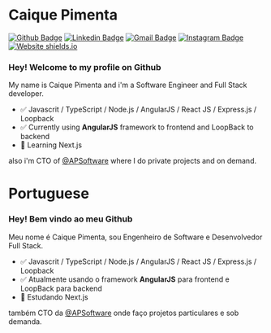 # Caique Pimenta

[![Github Badge](https://img.shields.io/badge/-Github-000?style=flat-square&logo=Github&logoColor=white&link=https://github.com/cpimenta-apsoftware/cpimenta-apsoftware)](https://github.com/cpimenta-apsoftware/cpimenta-apsoftware)
[![Linkedin Badge](https://img.shields.io/badge/-LinkedIn-blue?style=flat-square&logo=Linkedin&logoColor=white&link=https://www.linkedin.com/in/caique-pimenta-350117117/)](https://www.linkedin.com/in/caique-pimenta-350117117/)
[![Gmail Badge](https://img.shields.io/badge/-Gmail-c14438?style=flat-square&logo=Gmail&logoColor=white&link=mailto:cpimenta.apsoftware@gmail.com)](mailto:cpimenta.apsoftware@gmail.com)
[![Instagram Badge](https://img.shields.io/badge/-Instagram-C13584?style=flat-square&labelColor=C13584&logo=instagram&logoColor=white&link=https://www.instagram.com/cpimenta.apsoftware/)](https://www.instagram.com/cpimenta.apsoftware/)
[![Website shields.io](https://img.shields.io/website-up-down-green-red/http/shields.io.svg)](https://www.linkedin.com/company/apsoftware)

### Hey! Welcome to my profile on Github

My name is Caique Pimenta and i'm a Software Engineer and Full Stack developer.

- :white_check_mark: Javascrit / TypeScript / Node.js / AngularJS / React JS / Express.js / Loopback
- :white_check_mark: Currently using  **AngularJS** framework to frontend and LoopBack to backend
- :green_book: Learning Next.js

also i'm CTO of [@APSoftware](https://github.com/AP-Software-Sistemas-de-Informacao) where I do private projects and on demand.

# Portuguese
### Hey! Bem vindo ao meu Github

Meu nome é Caique Pimenta, sou Engenheiro de Software e Desenvolvedor Full Stack.

- :white_check_mark: Javascrit / TypeScript / Node.js / AngularJS / React JS / Express.js / Loopback
- :white_check_mark: Atualmente usando o framework **AngularJS** para frontend e LoopBack para backend
- :green_book: Estudando Next.js

também CTO da [@APSoftware](https://github.com/AP-Software-Sistemas-de-Informacao) onde faço projetos particulares e sob demanda.


